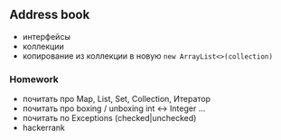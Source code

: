 ## Address book
- интерфейсы
- коллекции
- копирование из коллекции в новую `new ArrayList<>(collection)`

### Homework
- почитать про Map, List, Set, Collection, Итератор
- почитать про boxing / unboxing int <-> Integer ...
- почитать по Exceptions (checked|unchecked)
- hackerrank